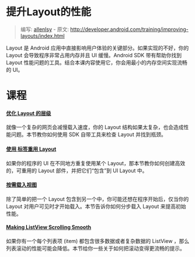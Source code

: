 # 提升Layout的性能

> 编写: [allenlsy](https://github.com/allenlsy) - 原文: <http://developer.android.com/training/improving-layouts/index.html>

Layout 是 Android 应用中直接影响用户体验的关键部分。如果实现的不好，你的 Layout 会导致程序非常占用内存并且 UI 缓慢。Android SDK 带有帮助你找到 Layout 性能问题的工具。结合本课内容使用它，你会用最小的内存空间实现流畅的 UI。

# 课程

#### [优化 Layout 的层级](optimizing-layout.html)

就像一个复杂的网页会减慢载入速度，你的 Layout 结构如果太复杂，也会造成性能问题。本节教你如何使用 SDK 自带工具来检查 Layout 并找到瓶颈。


#### [使用 <include/> 标签重用 Layout](reuse-layouts.html)

如果你的程序的 UI 在不同地方重复使用某个 Layout，那本节教你如何创建高效的，可重用的 Layout 部件，并把它们“包含”到 UI Layout 中。

#### [按需载入视图](loading-ondemand.html)

除了简单的把一个 Layout 包含到另一个中，你可能还想在程序开始后，仅当你的 Layout 对用户可见时才开始载入。本节告诉你如何分步载入 Layout 来提高初始性能。

#### [Making ListView Scrolling Smooth](smooth-scrolling.html)

如果你有一个每个列表项 (item) 都包含很多数据或者复杂数据的 ListView ，那么列表滚动的性能可能会降低。本节给你一些关于如何把滚动变得更流畅的提示。
